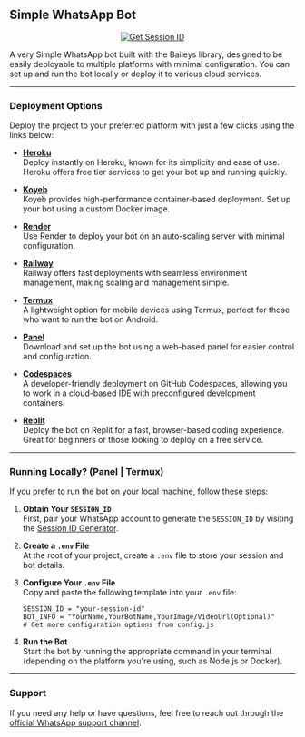 ## Simple WhatsApp Bot

<p align="center">
  <a href="https://fx-session.vercel.app/">
    <img src="https://img.shields.io/badge/Get%20Session%20ID-000?style=for-the-badge&logo=server&logoColor=white" alt="Get Session ID"/>
  </a>
</p>

A very Simple WhatsApp bot built with the Baileys library, designed to be easily deployable to multiple platforms with minimal configuration. You can set up and run the bot locally or deploy it to various cloud services.

---

### Deployment Options

Deploy the project to your preferred platform with just a few clicks using the links below:

- **[Heroku](https://www.heroku.com/deploy?template=https://github.com/FXastro/fxop-md)**  
  Deploy instantly on Heroku, known for its simplicity and ease of use. Heroku offers free tier services to get your bot up and running quickly.

- **[Koyeb](https://app.koyeb.com/services/deploy?type=docker&image=docker.io/fxastro/fxop-md&name=fxop-md-demo&env[SESSION_ID]=Session~&env[BOT_INFO]=ᴀsᴛʀᴏ;ғxᴏᴘ-ᴍᴅ&env[SUDO]=2348039607375&env[ANTILINK]=true&env[PORT]=8000&service_type=worker)**  
  Koyeb provides high-performance container-based deployment. Set up your bot using a custom Docker image.

- **[Render](https://render.com/deploy?repo=https://github.com/FXastro/fxop-md&env=SESSION_ID,BOT_INFO)**  
  Use Render to deploy your bot on an auto-scaling server with minimal configuration.

- **[Railway](https://railway.app/new/template?template=https://github.com/FXastro/fxop-md&envs=SESSION_ID,BOT_INFO)**  
  Railway offers fast deployments with seamless environment management, making scaling and management simple.

- **[Termux](https://github.com/FXastro/fxop-md/blob/master/media/termux.md)**  
  A lightweight option for mobile devices using Termux, perfect for those who want to run the bot on Android.

- **[Panel](https://github.com/FXastro/fxop-md/releases/)**  
  Download and set up the bot using a web-based panel for easier control and configuration.

- **[Codespaces](https://github.com/codespaces/new?skip_quickstart=true&machine=standardLinux32gb&repo=843557699&ref=master&devcontainer_path=.devcontainer%2Fdevcontainer.json&geo=EuropeWest)**  
  A developer-friendly deployment on GitHub Codespaces, allowing you to work in a cloud-based IDE with preconfigured development containers.

- **[Replit](https://replit.com/~)**  
  Deploy the bot on Replit for a fast, browser-based coding experience. Great for beginners or those looking to deploy on a free service.

---

### Running Locally? (Panel | Termux)

If you prefer to run the bot on your local machine, follow these steps:

1. **Obtain Your `SESSION_ID`**  
   First, pair your WhatsApp account to generate the `SESSION_ID` by visiting the [Session ID Generator](https://fx-session.vercel.app/).

2. **Create a `.env` File**  
   At the root of your project, create a `.env` file to store your session and bot details.

3. **Configure Your `.env` File**  
   Copy and paste the following template into your `.env` file:

   ```env
   SESSION_ID = "your-session-id"
   BOT_INFO = "YourName,YourBotName,YourImage/VideoUrl(Optional)"
   # Get more configuration options from config.js
   ```

4. **Run the Bot**  
   Start the bot by running the appropriate command in your terminal (depending on the platform you're using, such as Node.js or Docker).

---

### Support

If you need any help or have questions, feel free to reach out through the [official WhatsApp support channel](https://whatsapp.com/channel/0029VambPbJ2fj3ERs37HvM2J).
